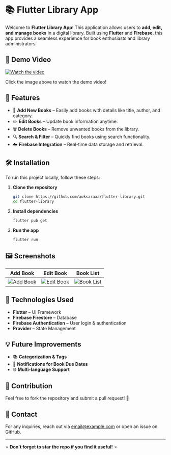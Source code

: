 # 📚 Flutter Library App

Welcome to **Flutter Library App**! This application allows users to **add, edit, and manage books** in a digital library. Built using **Flutter** and **Firebase**, this app provides a seamless experience for book enthusiasts and library administrators.

## 🎥 Demo Video
[![Watch the video](https://img.youtube.com/vi/YOUR_VIDEO_ID_HERE/0.jpg)](https://www.youtube.com/watch?v=YOUR_VIDEO_ID_HERE)

Click the image above to watch the demo video!

## 🚀 Features
- 📖 **Add New Books** – Easily add books with details like title, author, and category.
- ✏️ **Edit Books** – Update book information anytime.
- 🗑️ **Delete Books** – Remove unwanted books from the library.
- 🔍 **Search & Filter** – Quickly find books using search functionality.
- ☁️ **Firebase Integration** – Real-time data storage and retrieval.

## 🛠️ Installation
To run this project locally, follow these steps:

1. **Clone the repository**
   ```sh
   git clone https://github.com/auksaraaa/flutter-library.git
   cd flutter-library
   ```

2. **Install dependencies**
   ```sh
   flutter pub get
   ```

3. **Run the app**
   ```sh
   flutter run
   ```

## 🖼 Screenshots
| Add Book | Edit Book | Book List |
|----------|----------|-----------|
| ![Add Book](screenshots/add_book.png) | ![Edit Book](screenshots/edit_book.png) | ![Book List](screenshots/book_list.png) |

## 📌 Technologies Used
- **Flutter** – UI Framework
- **Firebase Firestore** – Database
- **Firebase Authentication** – User login & authentication
- **Provider** – State Management

## 💡 Future Improvements
- 📚 **Categorization & Tags**
- 🔔 **Notifications for Book Due Dates**
- 🌐 **Multi-language Support**

## 🤝 Contribution
Feel free to fork the repository and submit a pull request! 🎉

## 📩 Contact
For any inquiries, reach out via [email@example.com](mailto:email@example.com) or open an issue on GitHub.

---
⭐ **Don't forget to star the repo if you find it useful!** ⭐

